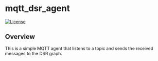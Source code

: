 # mqtt_dsr_agent

[![License](https://img.shields.io/badge/License-Apache%202.0-green.svg)](https://opensource.org/licenses/Apache-2.0)

## Overview

This is a simple MQTT agent that listens to a topic and sends the received messages to the DSR graph.


